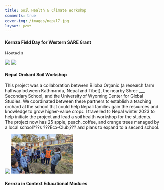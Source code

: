 ```yaml
---
title: Soil Health & Climate Workshop
comments: true
cover-img: /images/nepal7.jpg
layout: post
---
```



<!--1: Kernza Field Day for Western SARE Grant-->

#### Kernza Field Day for Western SARE Grant

Hosted a 

<img src="/images/Kernza_field_day.jpg" width="200" class="image-border">

<img src="/images/fieldday3.jpg" width="200" class="image-border">

<!--1: Nepal Orchard Grant-->

#### Nepal Orchard Soil Workshop

This project was a collaboration between Biloba Organic (a research farm halfway between Kathmandu, Nepal and Tibet), the nearby Shree ___ Secondary School, and the University of Wyoming Center for Global Studies. We coordinated between these partners to establish a teaching orchard at the school that could help Nepali families gain the resources and knowledge to grow higher-value crops. I travelled to Nepal winter 2023 to help initiate the project and lead a soil health workshop for the students. The project now has 25 apple, peach, coffee, and orange trees managed by a local school???s ???Eco-Club,??? and plans to expand to a second school.

<img src="/images/nepal7.jpg" width="200" class="image-border">

<img src="/images/nepal4.jpg" width="200" class="image-border">

<!--1: Kernza in Context-->

#### Kernza in Context Educational Modules